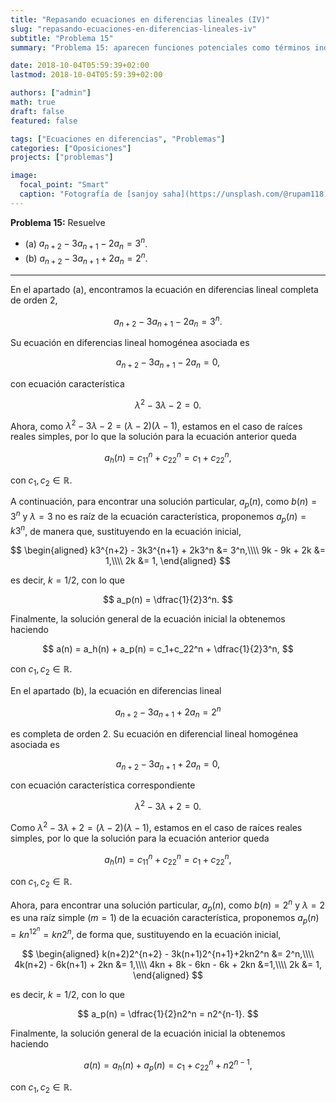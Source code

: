 ```yaml
---
title: "Repasando ecuaciones en diferencias lineales (IV)"
slug: "repasando-ecuaciones-en-diferencias-lineales-iv"
subtitle: "Problema 15"
summary: "Problema 15: aparecen funciones potenciales como términos independientes."

date: 2018-10-04T05:59:39+02:00
lastmod: 2018-10-04T05:59:39+02:00

authors: ["admin"]
math: true
draft: false
featured: false

tags: ["Ecuaciones en diferencias", "Problemas"]
categories: ["Oposiciones"]
projects: ["problemas"]

image:
  focal_point: "Smart"
  caption: "Fotografía de [sanjoy saha](https://unsplash.com/@rupam118), disponible en [Unsplash](https://unsplash.com/photos/0BZlxflMHJ8)."
---
```


**Problema 15:** Resuelve

- (a) $a_{n+2}-3a_{n+1}-2a_n = 3^n$.
- (b) $a_{n+2}-3a_{n+1}+2a_n = 2^n$.

***

En el apartado (a), encontramos la ecuación en diferencias lineal completa de orden 2, 

$$
a_{n+2}-3a_{n+1}-2a_n = 3^n.
$$

Su ecuación en diferencias lineal homogénea asociada es 

$$
a_{n+2}-3a_{n+1}-2a_n = 0,
$$

con ecuación característica 

$$
\lambda^2 - 3\lambda - 2 = 0.
$$ 

Ahora, como $\lambda^2 - 3\lambda - 2=(\lambda - 2)(\lambda - 1)$, estamos en el caso de raíces reales simples, por lo que la solución para la ecuación anterior queda 

$$
a_h(n) = c_11^n + c_22^n = c_1+c_22^n,
$$ 

con $c_1,c_2\in\mathbb{R}$. 

A continuación, para encontrar una solución particular, $a_p(n)$, como $b(n) = 3^n$ y $\lambda = 3$ no es raíz de la ecuación característica, proponemos $a_p(n) = k3^n$, de manera que, sustituyendo en la ecuación inicial, 

$$
\begin{aligned}
k3^{n+2} - 3k3^{n+1} + 2k3^n &= 3^n,\\\\ 9k - 9k + 2k &= 1,\\\\ 2k &= 1,
\end{aligned}
$$

es decir, $k = 1 / 2$, con lo que 

$$
a_p(n) = \dfrac{1}{2}3^n.
$$ 

Finalmente, la solución general de la ecuación inicial la obtenemos haciendo 

$$
a(n) = a_h(n) + a_p(n) = c_1+c_22^n + \dfrac{1}{2}3^n,
$$ 

con $c_1,c_2\in\mathbb{R}$.

En el apartado (b), la ecuación en diferencias lineal 

$$
a_{n+2}-3a_{n+1}+2a_n = 2^n
$$

es completa de orden 2. Su ecuación en diferencial lineal homogénea asociada es

$$
a_{n+2}-3a_{n+1}+2a_n = 0,
$$

con ecuación característica correspondiente 

$$
\lambda^2 - 3\lambda + 2 = 0.
$$ 

Como $\lambda^2 - 3\lambda + 2 = (\lambda - 2)(\lambda - 1)$, estamos en el caso de raíces reales simples, por lo que la solución para la ecuación anterior queda 

$$
a_h(n) = c_11^n + c_22^n=c_1+c_22^n,
$$ 

con $c_1,c_2\in\mathbb{R}$. 

Ahora, para encontrar una solución particular, $a_p(n)$, como $b(n) = 2^n$ y $\lambda=2$ es una raíz simple ($m=1$) de la ecuación característica, proponemos $a_p(n) = kn^12^n = kn2^n$, de forma que, sustituyendo en la ecuación inicial,

$$
\begin{aligned}
k(n+2)2^{n+2} - 3k(n+1)2^{n+1}+2kn2^n &= 2^n,\\\\ 4k(n+2) - 6k(n+1) + 2kn &= 1,\\\\ 4kn + 8k - 6kn - 6k + 2kn &=1,\\\\ 2k &= 1,
\end{aligned}
$$

es decir, $k=1 / 2$, con lo que 

$$
a_p(n) = \dfrac{1}{2}n2^n = n2^{n-1}.
$$ 

Finalmente, la solución general de la ecuación inicial la obtenemos haciendo 

$$
a(n) = a_h(n) + a_p(n) = c_1+c_22^n+n2^{n-1},
$$ 

con $c_1,c_2\in\mathbb{R}$.
